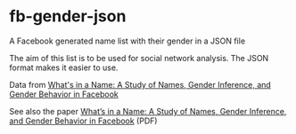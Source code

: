 # fb-gender-json
A Facebook generated name list with their gender in a JSON file

The aim of this list is to be used for social network analysis. 
The JSON format makes it easier to use. 

Data from [
What's in a Name: A Study of Names, Gender Inference, and Gender Behavior in Facebook](https://sites.google.com/site/facebooknamelist/home)

See also the paper [What’s in a Name: A Study of Names, Gender Inference,
and Gender Behavior in Facebook](https://www.cis.uab.edu/saxena/docs/trsc-snsmw11.pdf) (PDF)
